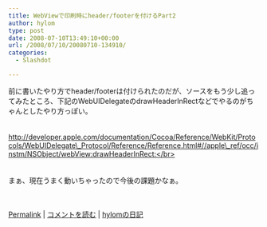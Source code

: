 ```yaml
---
title: WebViewで印刷時にheader/footerを付けるPart2
author: hylom
type: post
date: 2008-07-10T13:49:10+00:00
url: /2008/07/10/20080710-134910/
categories:
  - Slashdot

---
```

前に書いたやり方でheader/footerは付けられたのだが、ソースをもう少し追ってみたところ、下記のWebUIDelegateのdrawHeaderInRectなどでやるのがちゃんとしたやり方っぽい。  
</br>   
http://developer.apple.com/documentation/Cocoa/Reference/WebKit/Protocols/WebUIDelegate\_Protocol/Reference/Reference.html#//apple\_ref/occ/instm/NSObject/webView:drawHeaderInRect:</br>  
</br>   
まぁ、現在うまく動いちゃったので今後の課題かなぁ。</br>  
</br> 

   [Permalink][1] |    [コメントを読む][2] |    [hylomの日記][3] 

</br>

 [1]: http://slashdot.jp/~hylom/journal/445621
 [2]: http://slashdot.jp/~hylom/journal/445621#acomments
 [3]: http://slashdot.jp/~hylom/journal/